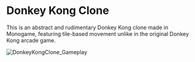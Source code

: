 # Donkey Kong Clone
This is an abstract and rudimentary Donkey Kong clone made in Monogame, featuring tile-based movement unlike in the original Donkey Kong arcade game.

![DonkeyKongClone_Gameplay](https://github.com/chrisilly/DonkeyKongClone/assets/103900975/fb3ebad1-6157-4793-bf33-7f1371593e7c)
